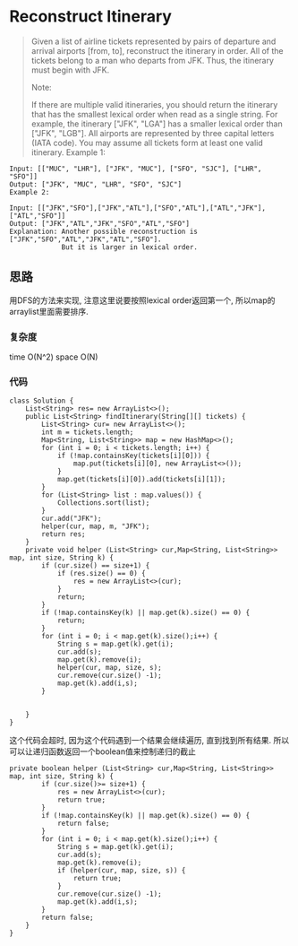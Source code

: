 # Reconstruct Itinerary
> Given a list of airline tickets represented by pairs of departure and arrival airports [from, to], reconstruct the itinerary in order. All of the tickets belong to a man who departs from JFK. Thus, the itinerary must begin with JFK.
> 
> Note:
> 
> If there are multiple valid itineraries, you should return the itinerary that has the smallest lexical order when read as a single string. For example, the itinerary ["JFK", "LGA"] has a smaller lexical order than ["JFK", "LGB"].
> All airports are represented by three capital letters (IATA code).
> You may assume all tickets form at least one valid itinerary.
> Example 1:

	Input: [["MUC", "LHR"], ["JFK", "MUC"], ["SFO", "SJC"], ["LHR", "SFO"]]
	Output: ["JFK", "MUC", "LHR", "SFO", "SJC"]
	Example 2:
	
	Input: [["JFK","SFO"],["JFK","ATL"],["SFO","ATL"],["ATL","JFK"],["ATL","SFO"]]
	Output: ["JFK","ATL","JFK","SFO","ATL","SFO"]
	Explanation: Another possible reconstruction is ["JFK","SFO","ATL","JFK","ATL","SFO"].
	             But it is larger in lexical order.
	   
## 思路
用DFS的方法来实现, 注意这里说要按照lexical order返回第一个, 所以map的arraylist里面需要排序.
### 复杂度
time O(N^2) space O(N)
### 代码
```
class Solution {
    List<String> res= new ArrayList<>();
    public List<String> findItinerary(String[][] tickets) {
        List<String> cur= new ArrayList<>();
        int m = tickets.length;
        Map<String, List<String>> map = new HashMap<>();
        for (int i = 0; i < tickets.length; i++) {
            if (!map.containsKey(tickets[i][0])) {
                map.put(tickets[i][0], new ArrayList<>());
            }
            map.get(tickets[i][0]).add(tickets[i][1]);
        }
        for (List<String> list : map.values()) {
            Collections.sort(list);
        }
        cur.add("JFK");
        helper(cur, map, m, "JFK");
        return res;
    }
    private void helper (List<String> cur,Map<String, List<String>> map, int size, String k) {
        if (cur.size() == size+1) {
            if (res.size() == 0) {
                res = new ArrayList<>(cur);
            }
            return;
        }
        if (!map.containsKey(k) || map.get(k).size() == 0) {
            return;
        }
        for (int i = 0; i < map.get(k).size();i++) {
            String s = map.get(k).get(i);
            cur.add(s);
            map.get(k).remove(i);
            helper(cur, map, size, s);
            cur.remove(cur.size() -1);
            map.get(k).add(i,s);
        }

        
    }
}
```
这个代码会超时, 因为这个代码遇到一个结果会继续遍历, 直到找到所有结果. 所以可以让递归函数返回一个boolean值来控制递归的截止

```
private boolean helper (List<String> cur,Map<String, List<String>> map, int size, String k) {
        if (cur.size()>= size+1) {
            res = new ArrayList<>(cur);
            return true;
        }
        if (!map.containsKey(k) || map.get(k).size() == 0) {
            return false;
        }
        for (int i = 0; i < map.get(k).size();i++) {
            String s = map.get(k).get(i);
            cur.add(s);
            map.get(k).remove(i);
            if (helper(cur, map, size, s)) {
                return true;
            }
            cur.remove(cur.size() -1);
            map.get(k).add(i,s);
        }
        return false;        
    }
}
```	